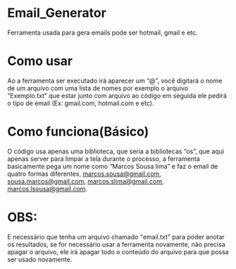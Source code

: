 # Email_Generator
Ferramenta usada para gera emails pode ser hotmail, gmail e etc.

# Como usar
Ao a ferramenta ser executado irá aparecer um “@”, você digitará o nome de um arquivo com uma lista de nomes por exemplo o arquivo “Exemplo.txt” que estar junto com arquivo ao código em seguida ele pedirá o tipo de email (Ex: gmail.com, hotmail.com e etc). 

# Como funciona(Básico)
O código usa apenas uma biblioteca, que seria a bibliotecas “os”, que aqui apenas server para limpar a tela durante o processo, a ferramenta basicamente pega um nome como “Marcos Sousa lima” e faz o email de quatro formas diferentes,  marcos.sousa@gmail.com, sousa.marcos@gmail.com, marcos.slima@gmail.com, marcos.lsousa@gmail.com.

# OBS:
E necessário que tenha um arquivo chamado "email.txt" para poder anotar os resultados, se for necessário usar a ferramenta novamente, não precisa apagar o arquivo, ele irá apagar todo o conteúdo do arquivo para que possa ser usado novamente.
